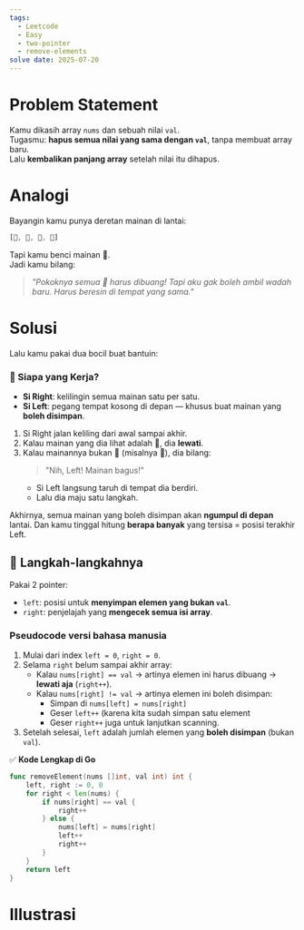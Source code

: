 ```yaml
---
tags:
  - Leetcode
  - Easy
  - two-pointer
  - remove-elements
solve date: 2025-07-20
---
```

# Problem Statement
Kamu dikasih array `nums` dan sebuah nilai `val`.  
Tugasmu: **hapus semua nilai yang sama dengan `val`**, tanpa membuat array baru.  
Lalu **kembalikan panjang array** setelah nilai itu dihapus.
# Analogi
Bayangin kamu punya deretan mainan di lantai:
```Javascript
[🐻, 🚗, 🚗, 🐻]
```
Tapi kamu benci mainan 🐻.  
Jadi kamu bilang:

> _"Pokoknya semua 🐻 harus dibuang! Tapi aku gak boleh ambil wadah baru. Harus beresin di tempat yang sama."_

# Solusi
Lalu kamu pakai dua bocil buat bantuin:
### 🎯 Siapa yang Kerja?
- **Si Right**: kelilingin semua mainan satu per satu.
- **Si Left**: pegang tempat kosong di depan — khusus buat mainan yang **boleh disimpan**.

1. Si Right jalan keliling dari awal sampai akhir.
2. Kalau mainan yang dia lihat adalah 🐻, dia **lewati**.
3. Kalau mainannya bukan 🐻 (misalnya 🚗), dia bilang:
    > "Nih, Left! Mainan bagus!"
    - Si Left langsung taruh di tempat dia berdiri.
    - Lalu dia maju satu langkah.

Akhirnya, semua mainan yang boleh disimpan akan **ngumpul di depan** lantai. 
Dan kamu tinggal hitung **berapa banyak** yang tersisa = posisi terakhir Left.

## 🧮 **Langkah-langkahnya**

Pakai 2 pointer:
- `left`: posisi untuk **menyimpan elemen yang bukan `val`**.
- `right`: penjelajah yang **mengecek semua isi array**.

### Pseudocode versi bahasa manusia
1. Mulai dari index `left = 0`, `right = 0`.
2. Selama `right` belum sampai akhir array:
    - Kalau `nums[right] == val` → artinya elemen ini harus dibuang → **lewati aja** (`right++`).
    - Kalau `nums[right] != val` → artinya elemen ini boleh disimpan:
        - Simpan di `nums[left] = nums[right]`
        - Geser `left++` (karena kita sudah simpan satu element            
        - Geser `right++` juga untuk lanjutkan scanning.
3. Setelah selesai, `left` adalah jumlah elemen yang **boleh disimpan** (bukan `val`).

✅ **Kode Lengkap di Go**
```Go
func removeElement(nums []int, val int) int {
    left, right := 0, 0
    for right < len(nums) {
        if nums[right] == val {
            right++
        } else {
            nums[left] = nums[right]
            left++
            right++
        }
    }
    return left
}
```

# Illustrasi

